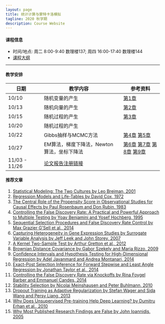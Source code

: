 ```yaml
---
layout: page
title: 统计计算与蒙特卡洛模拟
tagline: 2020 秋学期
description: Course Website
---
```


#### 课程信息
* 时间/地点: 周二 8:00-9:40 数理楼137; 周四 16:00-17:40 数理楼144
* [课程大纲](Lecture/syllabus.pdf)

---
#### 教学安排

| 日期 | | 教学内容 | |  参考资料  | 
|---------------|---|--------------------------------|---|----------|
| 10/10 || 随机变量的产生 || [第1章](Lecture/random_generator_online.pdf) |
| 10/13 || 随机向量的产生 || [第2章](Lecture/random_vector_online.pdf) |
| 10/15 || 随机过程的产生 || [第3章](Lecture/generate_process_online.pdf) |
| 10/20 || 随机过程的产生 ||  |
| 10/22 || Gibbs抽样与MCMC方法 || [第4章](Lecture/gibbs_sampler.pdf) [第5章](Lecture/Metropolis-Hastings.pdf)|
| 10/27 || EM算法，梯度下降法，Newton算法，坐标下降法 || [第6章](Lecture/EM_algorithm.pdf) [第7章](Lecture/gradient_descent.pdf) [第8章](Lecture/newton_raphson.pdf) [第9章](Lecture/coord_descent_online.pdf)|
| 11/03 - 11/26 ||  [论文报告注册链接](https://docs.qq.com/sheet/DRHdUU1hIeVB5Z2ln?c=B32A0A0)  ||  |

#### 推荐文章
1. [Statistical Modeling: The Two Cultures by Leo Breiman, 2001](http://www.stat.cmu.edu/~ryantibs/journalclub/breiman_2001.pdf)
2. [Regression Models and Life-Tables by David Cox, 1972](http://www.stat.cmu.edu/~ryantibs/journalclub/cox_1972.pdf)
3. [The Central Role of the Propensity Score in Observational Studies for Causal Effects by Paul Rosenbaum and Don Rubin, 1983](http://www.stat.cmu.edu/~ryantibs/journalclub/rosenbaum_1983.pdf)
4. [Controlling the False Discovery Rate: A Practical and Powerful Approach to Multiple Testing by Yoav Benjamini and Yosef Hochberg, 1995](http://www.stat.cmu.edu/~ryantibs/journalclub/benjamini_1995.pdf)
5. [Sequential Selection Procedures and False Discovery Rate Control by Max Grazier G'Sell et al., 2014](http://www.stat.cmu.edu/~ryantibs/journalclub/gsell_2014.pdf)
6. [Capturing Heterogeneity in Gene Expression Studies by Surrogate Variable Analysis by Jeff Leek and John Storey, 2007](http://www.stat.cmu.edu/~ryantibs/journalclub/leek_2007.pdf)
7. [A Kernel Two-Sample Test by Arthur Gretton et al., 2012](http://www.stat.cmu.edu/~ryantibs/journalclub/gretton_2012.pdf)
8. [Brownian Distance Covariance by Gabor Szekely and Maria Rizzo, 2009](http://www.stat.cmu.edu/~ryantibs/journalclub/szekely_2009.pdf)
9. [Confidence Intervals and Hypothesis Testing for High-Dimensional Regression by Adel Javanmard and Andrea Montanari, 2014](http://www.stat.cmu.edu/~ryantibs/journalclub/javanmard_2014.pdf)
10. [Exact-Post Selection Inference for Forward Stepwise and Least Angle Regression by Jonathan Taylor et al., 2014](http://www.stat.cmu.edu/~ryantibs/journalclub/taylor_2014.pdf)
11. [Controlling the False Discovery Rate via Knockoffs by Rina Foygel Barber and Emmanuel Candes, 2014](http://www.stat.cmu.edu/~ryantibs/journalclub/barber_2014.pdf)
12. [Stability Selection by Nicolai Meinshausen and Peter Buhlmann, 2010](http://www.stat.cmu.edu/~ryantibs/journalclub/meinshausen_2010.pdf)
13. [Dropout Training as Adaptive Regularization by Stefan Wager and Sida Wang and Persy Liang, 2013](http://www.stat.cmu.edu/~ryantibs/journalclub/wager_2013.pdf)
14. [Why Does Unsupervised Pre-training Help Deep Learning? by Dumitru Erhan et al., 2010](http://www.stat.cmu.edu/~ryantibs/journalclub/erhan_2010.pdf)
15. [Why Most Published Research Findings are False by John Ioannidis, 2005](http://www.stat.cmu.edu/~ryantibs/journalclub/ioannidis_2005.pdf)
